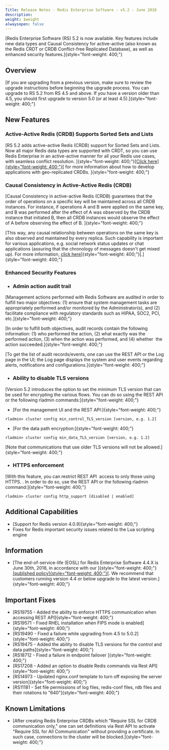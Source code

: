 ```yaml
---
Title: Release Notes - Redis Enterprise Software - v5.2 - June 2018
description: 
weight: $weight
alwaysopen: false
---
```

[Redis Enterprise Software (RS) 5.2 is now available. Key features
include new data types and Causal Consistency for active-active (also
known as the Redis CRDT or CRDB Conflict-free Replicated Database), as
well as enhanced security features.]{style="font-weight: 400;"}

## Overview

[If you are upgrading from a previous version, make sure to review the
upgrade instructions before beginning the upgrade process. You can
upgrade to RS 5.2 from RS 4.5 and above. If you have a version older
than 4.5, you should first upgrade to version 5.0 (or at least
4.5).]{style="font-weight: 400;"}

## New Features

### Active-Active Redis (CRDB) Supports Sorted Sets and Lists

[RS 5.2 adds active-active Redis (CRDB) support for Sorted Sets and
Lists. Now all major Redis data types are supported with CRDT, so you
can use Redis Enterprise in an active-active manner for all your Redis
use cases, with seamless conflict resolution.
]{style="font-weight: 400;"}[[Click
here]{style="font-weight: 400;"}](https://redislabs.com/redis-enterprise-documentation/developing/crdbs/)[
for more information about how to develop applications with
geo-replicated CRDBs. ]{style="font-weight: 400;"}

### Causal Consistency in Active-Active Redis (CRDB)

[Causal Consistency in active-active Redis (CRDB) guarantees that the
order of operations on a specific key will be maintained across all CRDB
instances. For instance, if operations A and B were applied on the same
key, and B was performed after the effect of A was observed by the CRDB
instance that initiated B, then all CRDB instances would observe the
effect of A before observing the effect of B.
]{style="font-weight: 400;"}

[This way, any causal relationship between operations on the same key is
also observed and maintained by every replica. Such capability is
important for various applications, e.g. social network status updates
or chat applications (assuring that the chronology of messages doesn't
get mixed up). For more information, [click
here](https://redislabs.com/redis-enterprise-documentation/causal-consistency-crdb/)]{style="font-weight: 400;"}[.]{style="font-weight: 400;"}

### Enhanced Security Features

-   ### Admin action audit trail

[Management actions performed with Redis Software are audited in order
to fulfill two major objectives: (1) ensure that system management tasks
are appropriately performed and/or monitored by the Administrator(s),
and (2) facilitate compliance with regulatory standards such as HIPAA,
SOC2, PCI, etc.]{style="font-weight: 400;"}

[In order to fulfill both objectives, audit records contain the
following information: (1) who performed the action, (2) what exactly
was the performed action, (3) when the action was performed, and (4)
whether  the action succeeded.]{style="font-weight: 400;"}

[To get the list of audit records/events, one can use the REST API or
the Log page in the UI; the Log page displays the system and user events
regarding alerts, notifications and
configurations.]{style="font-weight: 400;"}

-   ### Ability to disable TLS versions

[Version 5.2 introduces the option to set the minimum TLS version that
can be used for encrypting the various flows. You can do so using the
REST API or the following rladmin commands:]{style="font-weight: 400;"}

-   [For the management UI and the REST API:]{style="font-weight: 400;"}

``` {style="border: 2px solid #ddd; font-family: courier; background-color: #333; color: #fff; padding: 10px; -webkit-font-smoothing: auto;"}
rladmin> cluster config min_control_TLS_version [version, e.g. 1.2]
```

-   [For the data path encryption:]{style="font-weight: 400;"}

``` {style="border: 2px solid #ddd; font-family: courier; background-color: #333; color: #fff; padding: 10px; -webkit-font-smoothing: auto;"}
rladmin> cluster config min_data_TLS_version [version, e.g. 1.2]
```

[Note that communications that use older TLS versions will not be
allowed.]{style="font-weight: 400;"}

-   ### HTTPS enforcement

[With this feature, you can restrict REST API  access to only those
using HTTPS. . In order to do so, use the REST API or the following
rladmin command:]{style="font-weight: 400;"}

``` {style="border: 2px solid #ddd; font-family: courier; background-color: #333; color: #fff; padding: 10px; -webkit-font-smoothing: auto;"}
rladmin> cluster config http_support [disabled | enabled]   
```

## Additional Capabilities

-   [Support for Redis version 4.0.9]{style="font-weight: 400;"}
-   Fixes for Redis important security issues related to the Lua
    scripting engine

## Information

-   [The end-of-service-life (EOSL) for Redis Enterprise Software 4.4.X
    is June 30th, 2018, in accordance with our
    ]{style="font-weight: 400;"}[[published
    policy]{style="font-weight: 400;"}](https://redislabs.com/redis-enterprise-documentation/administering/product-lifecycle/)[.
    We recommend that customers running version 4.4 or below upgrade to
    the latest version.]{style="font-weight: 400;"}

## Important Fixes

-   [RS19755 - Added the ability to enforce HTTPS communication when
    accessing REST API]{style="font-weight: 400;"}
-   [RS19571 - Fixed RHEL installation when FIPS mode is
    enabled]{style="font-weight: 400;"}
-   [RS19490 - Fixed a failure while upgrading from 4.5 to
    5.0.2]{style="font-weight: 400;"}
-   [RS19475 - Added the ability to disable TLS versions for the
    control and data paths]{style="font-weight: 400;"}
-   [RS18712 - Fixed a failure in endpoint failover
    ]{style="font-weight: 400;"}
-   [RS17208 - Added an option to disable Redis commands via Rest
    API]{style="font-weight: 400;"}
-   [RS14973 - Updated nginx.conf template to turn off exposing the
    server version]{style="font-weight: 400;"}
-   [RS11181 - Set file permissions of log files, redis-conf files, rdb
    files and their rotations to "640"]{style="font-weight: 400;"}

## Known Limitations

-   [After creating Redis Enterprise CRDBs which "Require SSL for CRDB
    communication only," one can set definitions via Rest API to
    activate "Require SSL for All Communication" without providing a
    certificate. In such case, connections to the cluster will be
    blocked.]{style="font-weight: 400;"}
